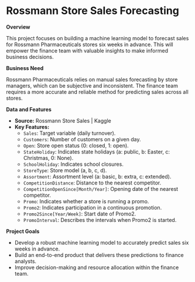 # Rossmann Store Sales Forecasting

**Overview**

This project focuses on building a machine learning model to forecast sales for Rossmann Pharmaceuticals stores six weeks in advance. This will empower the finance team with valuable insights to make informed business decisions.

**Business Need**

Rossmann Pharmaceuticals relies on manual sales forecasting by store managers, which can be subjective and inconsistent. The finance team requires a more accurate and reliable method for predicting sales across all stores.

**Data and Features**

* **Source:** Rossmann Store Sales | Kaggle 
* **Key Features:**
    * `Sales`: Target variable (daily turnover).
    * `Customers`: Number of customers on a given day.
    * `Open`: Store open status (0: closed, 1: open).
    * `StateHoliday`: Indicates state holidays (a: public, b: Easter, c: Christmas, 0: None).
    * `SchoolHoliday`: Indicates school closures.
    * `StoreType`: Store model (a, b, c, d).
    * `Assortment`: Assortment level (a: basic, b: extra, c: extended).
    * `CompetitionDistance`: Distance to the nearest competitor.
    * `CompetitionOpenSince[Month/Year]`: Opening date of the nearest competitor.
    * `Promo`: Indicates whether a store is running a promo.
    * `Promo2`: Indicates participation in a continuous promotion.
    * `Promo2Since[Year/Week]`: Start date of Promo2.
    * `PromoInterval`: Describes the intervals when Promo2 is started.

**Project Goals**

* Develop a robust machine learning model to accurately predict sales six weeks in advance.
* Build an end-to-end product that delivers these predictions to finance analysts.
* Improve decision-making and resource allocation within the finance team.
